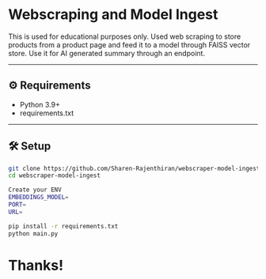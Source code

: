 # Webscraping and Model Ingest

This is used for educational purposes only. Used web scraping to store products from a product page and feed it to a model through FAISS vector store. Use it for AI generated summary through an endpoint.

---


## ⚙️ Requirements

- Python 3.9+
- requirements.txt

---

## 🛠️ Setup


```bash
git clone https://github.com/Sharen-Rajenthiran/webscraper-model-ingest.git
cd webscraper-model-ingest

Create your ENV
EMBEDDINGS_MODEL=
PORT=
URL=

pip install -r requirements.txt
python main.py
```


# Thanks!
